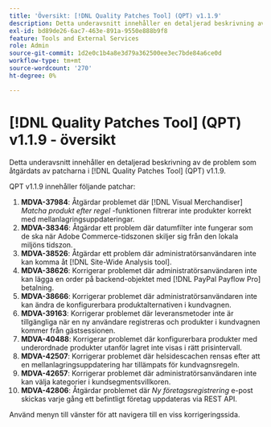 ```yaml
---
title: 'Översikt: [!DNL Quality Patches Tool] (QPT) v1.1.9'
description: Detta underavsnitt innehåller en detaljerad beskrivning av de problem som åtgärdats av patcharna i [!DNL Quality Patches Tool] (QPT) v1.1.9.
exl-id: bd89de26-6ac7-463e-891a-9550e888b9f8
feature: Tools and External Services
role: Admin
source-git-commit: 1d2e0c1b4a8e3d79a362500ee3ec7bde84a6ce0d
workflow-type: tm+mt
source-wordcount: '270'
ht-degree: 0%

---
```


# [!DNL Quality Patches Tool] (QPT) v1.1.9 - översikt

Detta underavsnitt innehåller en detaljerad beskrivning av de problem som åtgärdats av patcharna i [!DNL Quality Patches Tool] (QPT) v1.1.9.

QPT v1.1.9 innehåller följande patchar:

1. **MDVA-37984**: Åtgärdar problemet där [!DNL Visual Merchandiser] *Matcha produkt efter regel* -funktionen filtrerar inte produkter korrekt med mellanlagringsuppdateringar.
1. **MDVA-38346**: Åtgärdar ett problem där datumfilter inte fungerar som de ska när Adobe Commerce-tidszonen skiljer sig från den lokala miljöns tidszon.
1. **MDVA-38526**: Åtgärdar ett problem där administratörsanvändaren inte kan komma åt [!DNL Site-Wide Analysis tool].
1. **MDVA-38626**: Korrigerar problemet där administratörsanvändaren inte kan lägga en order på backend-objektet med [!DNL PayPal Payflow Pro] betalning.
1. **MDVA-38666**: Korrigerar problemet där administratörsanvändaren inte kan ändra de konfigurerbara produktalternativen i kundvagnen.
1. **MDVA-39163**: Korrigerar problemet där leveransmetoder inte är tillgängliga när en ny användare registreras och produkter i kundvagnen kommer från gästsessionen.
1. **MDVA-40488**: Korrigerar problemet där konfigurerbara produkter med underordnade produkter utanför lagret inte visas i rätt prisintervall.
1. **MDVA-42507**: Korrigerar problemet där helsidescachen rensas efter att en mellanlagringsuppdatering har tillämpats för kundvagnsregeln.
1. **MDVA-42657**: Korrigerar problemet där administratörsanvändaren inte kan välja kategorier i kundsegmentsvillkoren.
1. **MDVA-42806**: Åtgärdar problemet där *Ny företagsregistrering* e-post skickas varje gång ett befintligt företag uppdateras via REST API.

Använd menyn till vänster för att navigera till en viss korrigeringssida.
